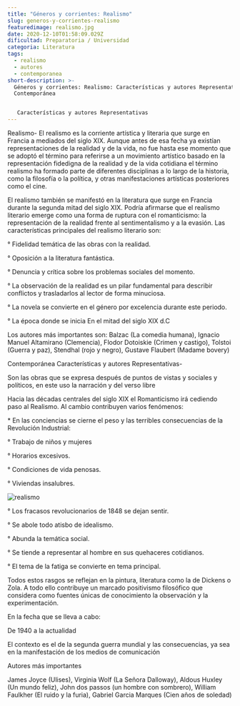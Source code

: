 ```yaml
---
title: "Géneros y corrientes: Realismo"
slug: generos-y-corrientes-realismo
featuredimage: realismo.jpg
date: 2020-12-10T01:58:09.029Z
dificultad: Preparatoria / Universidad
categoria: Literatura
tags:
  - realismo
  - autores
  - contemporanea
short-description: >-
  Géneros y corrientes: Realismo: Características y autores Representativas,
  Contemporánea  


   Características y autores Representativas
---
```

Realismo- El realismo es la corriente artística y literaria que surge en Francia a mediados del siglo XIX. Aunque antes de esa fecha ya existían representaciones de la realidad y de la vida, no fue hasta ese momento que se adoptó el término para referirse a un movimiento artístico basado en la representación fidedigna de la realidad y de la vida cotidiana el término realismo ha formado parte de diferentes disciplinas a lo largo de la historia, como la filosofía o la política, y otras manifestaciones artísticas posteriores como el cine.

El realismo también se manifestó en la literatura que surge en Francia durante la segunda mitad del siglo XIX. Podría afirmarse que el realismo literario emerge como una forma de ruptura con el romanticismo: la representación de la realidad frente al sentimentalismo y a la evasión. Las características principales del realismo literario son:

° Fidelidad temática de las obras con la realidad.

° Oposición a la literatura fantástica.

° Denuncia y crítica sobre los problemas sociales del momento.

° La observación de la realidad es un pilar fundamental para describir conflictos y trasladarlos al lector de forma minuciosa.

° La novela se convierte en el género por excelencia durante este periodo.

° La época donde se inicia En el mitad del siglo XIX d.C

Los autores más importantes son: Balzac (La comedia humana), Ignacio Manuel Altamirano (Clemencia), Flodor Dotoiskie (Crimen y castigo), Tolstoi (Guerra y paz), Stendhal (rojo y negro), Gustave Flaubert (Madame bovery)



Contemporánea Características y autores Representativas-

Son las obras que se expresa después de puntos de vistas y sociales y políticos, en este uso la narración y del verso libre 

Hacia las décadas centrales del siglo XIX el Romanticismo irá cediendo paso al Realismo. Al cambio contribuyen varios fenómenos:

\* En las conciencias se cierne el peso y las terribles consecuencias de la Revolución Industrial:

° Trabajo de niños y mujeres

° Horarios excesivos.

° Condiciones de vida penosas.

° Viviendas insalubres.

![realismo](/assets/1.jpg "realismo")

° Los fracasos revolucionarios de 1848 se dejan sentir.

° Se abole todo atisbo de idealismo.

° Abunda la temática social.

° Se tiende a representar al hombre en sus quehaceres cotidianos.

° El tema de la fatiga se convierte en tema principal.



Todos estos rasgos se reflejan en la pintura, literatura como la de Dickens o Zola. A todo ello contribuye un marcado positivismo filosófico que considera como fuentes únicas de conocimiento la observación y la experimentación.

En la fecha que se lleva a cabo:

De 1940 a la actualidad 



El contexto es el de la segunda guerra mundial y las consecuencias, ya sea en la manifestación de los medios de comunicación 

Autores más importantes  

James Joyce (Ulises), Virginia Wolf (La Señora Dalloway), Aldous Huxley (Un mundo feliz), John dos passos (un hombre con sombrero), William Faulkher (El ruido y la furia), Gabriel Garcia Marques (Cien años de soledad)
